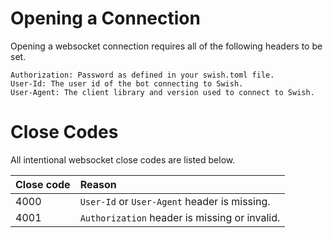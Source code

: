 # Opening a Connection

Opening a websocket connection requires all of the following headers to be set.

```
Authorization: Password as defined in your swish.toml file.
User-Id: The user id of the bot connecting to Swish.
User-Agent: The client library and version used to connect to Swish.
```

# Close Codes

All intentional websocket close codes are listed below.

| Close code | Reason                                        |
|:-----------|:----------------------------------------------|
| 4000       | `User-Id` or `User-Agent` header is missing.  |
| 4001       | `Authorization` header is missing or invalid. |
